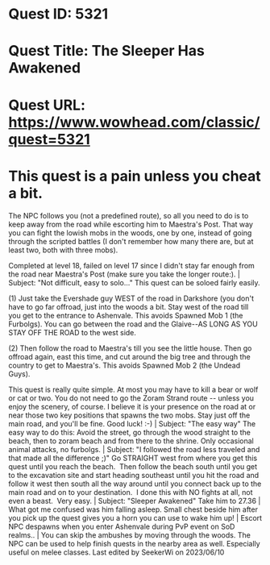 # Quest ID: 5321
# Quest Title: The Sleeper Has Awakened
# Quest URL: https://www.wowhead.com/classic/quest=5321
# This quest is a pain unless you cheat a bit.

The NPC follows you (not a predefined route), so all you need to do is to keep away from the road while escorting him to Maestra's Post. That way you can fight the lowish mobs in the woods, one by one, instead of going through the scripted battles (I don't remember how many there are, but at least two, both with three mobs).

Completed at level 18, failed on level 17 since I didn't stay far enough from the road near Maestra's Post (make sure you take the longer route:). | Subject: "Not difficult, easy to solo..."
This quest can be soloed fairly easily.

(1) Just take the Evershade guy WEST of the road in Darkshore (you don't have to go far offroad, just into the woods a bit. Stay west of the road till you get to the entrance to Ashenvale. This avoids Spawned Mob 1 (the Furbolgs). You can go between the road and the Glaive--AS LONG AS YOU STAY OFF THE ROAD to the west side.

(2) Then follow the road to Maestra's till you see the little house. Then go offroad again, east this time, and cut around the big tree and through the country to get to Maestra's. This avoids Spawned Mob 2 (the Undead Guys).

This quest is really quite simple. At most you may have to kill a bear or wolf or cat or two. You do not need to go the Zoram Strand route -- unless you enjoy the scenery, of course. I believe it is your presence on the road at or near those two key positions that spawns the two mobs. Stay just off the main road, and you'll be fine. Good luck! :-) | Subject: "The easy way"
The easy way to do this: Avoid the street, go through the wood straight to the beach, then to zoram beach and from there to the shrine. Only occasional animal attacks, no furbolgs. | Subject: "I followed the road less traveled and that made all the difference ;)"
Go STRAIGHT west from where you get this quest until you reach the beach.  Then follow the beach south until you get to the excavation site and start heading southeast until you hit the road and follow it west then south all the way around until you connect back up to the main road and on to your destination.  I done this with NO fights at all, not even a beast.  Very easy. | Subject: "Sleeper Awakened"
Take him to 27.36 | What got me confused was him falling asleep. Small chest beside him after you pick up the quest gives you a horn you can use to wake him up! | Escort NPC despawns when you enter Ashenvale during PvP event on SoD realms.. | You can skip the ambushes by moving through the woods. The NPC can be used to help finish quests in the nearby area as well. Especially useful on melee classes.
Last edited by SeekerWi on 2023/06/10